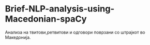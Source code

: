 # Brief-NLP-analysis-using-Macedonian-spaCy
Анализа на твитови,ретвитови и одговори поврзани со штрајкот во Македонија.
